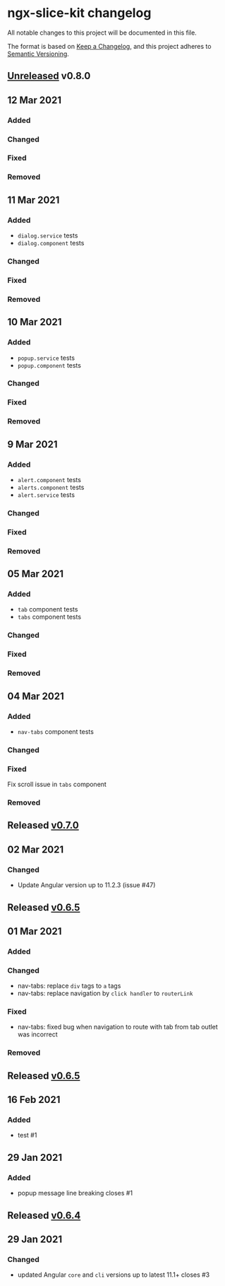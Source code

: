 # ngx-slice-kit changelog
All notable changes to this project will be documented in this file.

The format is based on [Keep a Changelog](https://keepachangelog.com/en/1.0.0/),
and this project adheres to [Semantic Versioning](https://semver.org/spec/v2.0.0.html).

## [Unreleased] v0.8.0

## 12 Mar 2021

### Added

### Changed

### Fixed

### Removed

## 11 Mar 2021

### Added
- `dialog.service` tests
- `dialog.component` tests

### Changed

### Fixed

### Removed

## 10 Mar 2021

### Added
- `popup.service` tests
- `popup.component` tests

### Changed

### Fixed

### Removed

## 9 Mar 2021

### Added
- `alert.component` tests
- `alerts.component` tests
- `alert.service` tests

### Changed

### Fixed

### Removed

## 05 Mar 2021

### Added
- `tab` component tests
- `tabs` component tests

### Changed

### Fixed

### Removed

## 04 Mar 2021

### Added
- `nav-tabs` component tests

### Changed

### Fixed
Fix scroll issue in `tabs` component

### Removed


## Released [v0.7.0]

## 02 Mar 2021

### Changed
- Update Angular version up to 11.2.3 (issue #47)


## Released [v0.6.5]

## 01 Mar 2021

### Added

### Changed
- nav-tabs: replace `div` tags to `a` tags
- nav-tabs: replace navigation by `click handler` to `routerLink`

### Fixed
- nav-tabs: fixed bug when navigation to route with tab from tab outlet was incorrect

### Removed

## Released [v0.6.5]

## 16 Feb 2021

### Added
- test #1

## 29 Jan 2021
### Added
- popup message line breaking closes #1


## Released [v0.6.4]

## 29 Jan 2021

### Changed
- updated Angular `core` and `cli` versions up to latest 11.1+ closes #3


[Unreleased]: https://github.com/rovergulf/ngx-slice-kit/v0.7.0...main
[v0.7.0]: https://github.com/rovergulf/ngx-slice-kit/compare/v0.6.5...v0.7.0
[v0.6.5]: https://github.com/rovergulf/ngx-slice-kit/compare/v0.6.4...v0.6.5
[v0.6.4]: https://github.com/rovergulf/ngx-slice-kit/tree/v0.6.4
